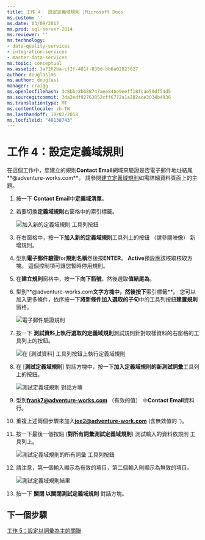 ```yaml
---
title: 工作 4： 設定定義域規則 |Microsoft Docs
ms.custom: ''
ms.date: 03/09/2017
ms.prod: sql-server-2014
ms.reviewer: ''
ms.technology:
- data-quality-services
- integration-services
- master-data-services
ms.topic: conceptual
ms.assetid: 3a7162ba-cf2f-481f-830d-bb6a02823827
author: douglaslms
ms.author: douglasl
manager: craigg
ms.openlocfilehash: 3c8bbc2bb88747aee84be9eeff18fcae59df54d5
ms.sourcegitcommit: 3da2edf82763852cff6772a1a282ace3034b4936
ms.translationtype: MT
ms.contentlocale: zh-TW
ms.lasthandoff: 10/02/2018
ms.locfileid: "48138743"
---
```

# <a name="task-4-setting-domain-rules"></a>工作 4：設定定義域規則
  在這個工作中，您建立的規則**Contact Email**網域來驗證是否電子郵件地址結尾**@adventure-works.com**。 請參閱[建立定義域規則](http://msdn.microsoft.com/library/hh510397.aspx)如需詳細資料頁面上的主題。  
  
1.  按一下  **Contact Email**中**定義域清單**。  
  
2.  若要切換**定義域規則**右窗格中的索引標籤。  
  
     ![加入新的定義域規則 工具列按鈕](../../2014/tutorials/media/et-settingdomainrules-01.jpg "新增新的定義域規則 工具列按鈕")  
  
3.  在右窗格中，按一下**加入新的定義域規則**工具列上的按鈕 （請參閱映像） 新增規則。  
  
4.  型別**電子郵件驗證**for**規則名稱**然後按**ENTER**。 **Active**預設應該核取核取方塊。 這個控制項可讓您暫時停用規則。  
  
5.  在**建立規則**窗格中，按一下**向下箭號**，然後選取**值結尾為**。  
  
6.  型別**@adventure-works.com**文字方塊中，然後按下**索引標籤**。 您可以加入更多條件，依序按一下**將新條件加入選取的子句**中的工具列按鈕**建置規則**窗格。  
  
     ![電子郵件驗證規則](../../2014/tutorials/media/et-settingdomainrules-02.jpg "電子郵件驗證規則")  
  
7.  按一下 **測試資料上執行選取的定義域規則**測試規則針對取樣資料的右窗格的工具列上的按鈕。  
  
     ![在 [測試資料] 工具列按鈕上執行定義域規則](../../2014/tutorials/media/et-settingdomainrules-03.jpg "測試資料 工具列按鈕上執行定義域規則")  
  
8.  在 [**測試定義域規則**] 對話方塊中，按一下**加入定義域規則的新測試詞彙**工具列上的按鈕。  
  
     ![測試定義域規則 對話方塊](../../2014/tutorials/media/et-settingdomainrules-04.jpg "測試定義域規則 對話方塊")  
  
9. 型別**frank7@adventure-works.com** （有效的值） 中**Contact Email**資料行。  
  
10. 重複上述兩個步驟來加入**joe2@adventure-work.com** (含無效值的 ')。  
  
11. 按一下最後一個按鈕 (**對所有詞彙測試定義域規則**) 測試輸入的資料依規則 工具列上。  
  
     ![測試定義域規則的所有詞彙 工具列按鈕](../../2014/tutorials/media/et-settingdomainrules-05.jpg "測試定義域規則的所有詞彙 工具列按鈕")  
  
12. 請注意，第一個輸入顯示為有效的項目，第二個輸入則顯示為無效的項目。  
  
     ![測試定義域規則結果](../../2014/tutorials/media/et-settingdomainrules-06.jpg "測試定義域規則結果")  
  
13. 按一下 **關閉 **以關閉**測試定義域規則** 對話方塊。  
  
## <a name="next-step"></a>下一個步驟  
 [工作 5：設定以詞彙為主的關聯](../../2014/tutorials/task-5-setting-term-based-relationships.md)  
  
  
